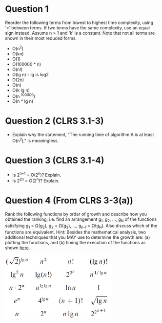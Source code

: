 # Question 1
Reorder the following terms from lowest to highest time complexity, using ‘<’ between terms. If two terms have the same complexity, use an equal sign instead. Assume n > 1 and ‘k’ is a constant. Note that not all terms are shown in their most reduced forms.
- O(n<sup>2</sup>)    
- O(kn)  
- O(1)  
- O(100000 * n)  
- O(n!)  
- O(lg n)  - lg is log2  
- O(2n)  
- O(n)  
- O(k lg n)  
- O(n <sup>100000</sup>)  
- O(n * lg n)  

# Question 2 (CLRS 3.1-3)
- Explain why the statement, "The running time of algorithm A is at least O(n<sup>2</sup>)," is meaningless.

# Question 3 (CLRS 3.1-4)
- Is 2<sup>n+1</sup> = O(2<sup>n</sup>)? Explain.  
- Is 2<sup>2n</sup> = O(2<sup>n</sup>)? Explain.    

# Question 4 (From CLRS 3-3(a))
Rank the following functions by order of growth and describe how you obtained the ranking; i.e. find an arrangement g<sub>1</sub>, g<sub>2</sub>, ..., g<sub>N</sub> of the functions satisfying g<sub>1</sub> = Ω(g<sub>2</sub>), g<sub>2</sub> = Ω(g<sub>3</sub>), ..., g<sub>n-1</sub> = Ω(g<sub>N</sub>). Also discuss which of the functions are equivalent.  Hint: Besides the mathematical analysis, two additional techniques that you MAY use to determine the growth are: (a) plotting the functions, and (b) timing the execution of the functions as shown [here](timing-execution.md).

<img src="ordering-growth-rate.png" align="middle" width="350"/>

